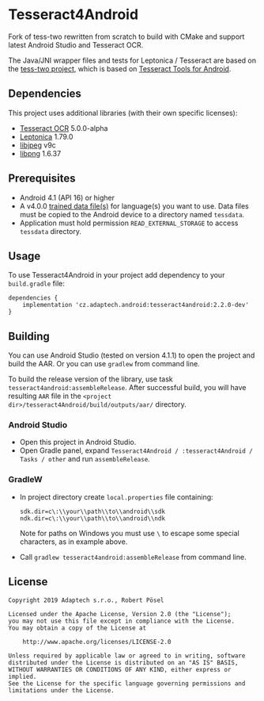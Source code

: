 # Tesseract4Android

Fork of tess-two rewritten from scratch to build with CMake and support latest Android Studio and Tesseract OCR.

The Java/JNI wrapper files and tests for Leptonica / Tesseract are based on the [tess-two project][tess-two], which is based on [Tesseract Tools for Android][tesseract-android-tools].

## Dependencies

This project uses additional libraries (with their own specific licenses):

 - [Tesseract OCR][tesseract-ocr] 5.0.0-alpha
 - [Leptonica][leptonica] 1.79.0
 - [libjpeg][jpeg] v9c
 - [libpng][png] 1.6.37

## Prerequisites

 - Android 4.1 (API 16) or higher
 - A v4.0.0 [trained data file(s)][tessdata] for language(s) you want to use. Data files must be
copied to the Android device to a directory named `tessdata`.
 - Application must hold permission `READ_EXTERNAL_STORAGE` to access `tessdata` directory.

## Usage

To use Tesseract4Android in your project add dependency to your `build.gradle` file:

    dependencies {
        implementation 'cz.adaptech.android:tesseract4android:2.2.0-dev'
    }

## Building

You can use Android Studio (tested on version 4.1.1) to open the project and build the AAR. Or you can use `gradlew` from command line.

To build the release version of the library, use task `tesseract4android:assembleRelease`. After successful build, you will have resulting `AAR` file in the `<project dir>/tesseract4Android/build/outputs/aar/` directory.

### Android Studio
 
 - Open this project in Android Studio.
 - Open Gradle panel, expand `Tesseract4Android / :tesseract4Android / Tasks / other` and run `assembleRelease`.

### GradleW

 - In project directory create `local.properties` file containing:
 
       sdk.dir=c\:\\your\\path\\to\\android\\sdk
       ndk.dir=c\:\\your\\path\\to\\android\\ndk
   
   Note for paths on Windows you must use `\` to escape some special characters, as in example above.
     
 - Call `gradlew tesseract4android:assembleRelease` from command line.

## License

    Copyright 2019 Adaptech s.r.o., Robert Pösel

    Licensed under the Apache License, Version 2.0 (the "License");
    you may not use this file except in compliance with the License.
    You may obtain a copy of the License at

        http://www.apache.org/licenses/LICENSE-2.0

    Unless required by applicable law or agreed to in writing, software
    distributed under the License is distributed on an "AS IS" BASIS,
    WITHOUT WARRANTIES OR CONDITIONS OF ANY KIND, either express or implied.
    See the License for the specific language governing permissions and
    limitations under the License.


[tess-two]: https://github.com/rmtheis/tess-two
[tesseract-android-tools]: https://github.com/alanv/tesseract-android-tools
[tesseract-ocr]: https://github.com/tesseract-ocr/tesseract
[leptonica]: https://github.com/DanBloomberg/leptonica
[jpeg]: http://libjpeg.sourceforge.net/
[png]: http://www.libpng.org/pub/png/libpng.html
[tessdata]: https://github.com/tesseract-ocr/tessdata/tree/4.0.0
